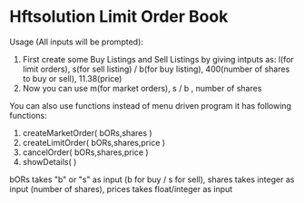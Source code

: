# Hftsolution Limit Order Book

Usage (All inputs will be prompted):
1. First create some Buy Listings and Sell Listings by giving intputs as:
l(for limit orders), 
s(for sell listing) / b(for buy listing), 
400(number of shares to buy or sell), 
11.38(price)
2. Now you can use m(for market orders), s / b , number of shares


You can also use functions instead of menu driven program it has following functions:
1. createMarketOrder( bORs,shares ) 
2. createLimitOrder( bORs,shares,price )
3. cancelOrder( bORs,shares,price )
4. showDetails( )

bORs takes "b" or "s" as input (b for buy / s for sell), shares takes integer as input (number of shares), prices takes float/integer as input
